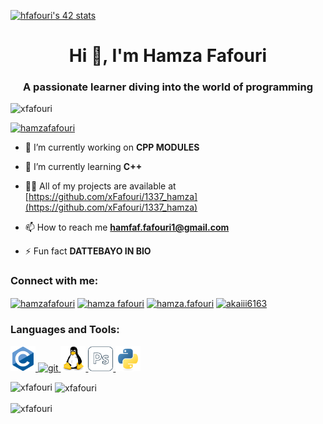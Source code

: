 
<a href="https://github.com/oakoudad/badge42"><img src="https://badge.mediaplus.ma/greenbinary/hfafouri" alt="hfafouri's 42 stats" /></a>

<h1 align="center">Hi 👋, I'm Hamza Fafouri</h1>
<h3 align="center">A passionate learner diving into the world of programming</h3>

<p align="left"> <img src="https://komarev.com/ghpvc/?username=xfafouri&label=Profile%20views&color=0e75b6&style=flat" alt="xfafouri" /> </p>

<p align="left"> <a href="https://twitter.com/hamzafafouri" target="blank"><img src="https://img.shields.io/twitter/follow/hamzafafouri?logo=twitter&style=for-the-badge" alt="hamzafafouri" /></a> </p>

- 🔭 I’m currently working on **CPP MODULES**

- 🌱 I’m currently learning **C++**

- 👨‍💻 All of my projects are available at [https://github.com/xFafouri/1337_hamza](https://github.com/xFafouri/1337_hamza)

- 📫 How to reach me **hamfaf.fafouri1@gmail.com**

- ⚡ Fun fact **DATTEBAYO IN BIO**

<h3 align="left">Connect with me:</h3>
<p align="left">
<a href="https://twitter.com/hamzafafouri" target="blank"><img align="center" src="https://raw.githubusercontent.com/rahuldkjain/github-profile-readme-generator/master/src/images/icons/Social/twitter.svg" alt="hamzafafouri" height="30" width="40" /></a>
<a href="https://fb.com/hamza fafouri" target="blank"><img align="center" src="https://raw.githubusercontent.com/rahuldkjain/github-profile-readme-generator/master/src/images/icons/Social/facebook.svg" alt="hamza fafouri" height="30" width="40" /></a>
<a href="https://instagram.com/hamza.fafouri" target="blank"><img align="center" src="https://raw.githubusercontent.com/rahuldkjain/github-profile-readme-generator/master/src/images/icons/Social/instagram.svg" alt="hamza.fafouri" height="30" width="40" /></a>
<a href="https://discord.gg/akaiii6163" target="blank"><img align="center" src="https://raw.githubusercontent.com/rahuldkjain/github-profile-readme-generator/master/src/images/icons/Social/discord.svg" alt="akaiii6163" height="30" width="40" /></a>
</p>

<h3 align="left">Languages and Tools:</h3>
<p align="left"> <a href="https://www.cprogramming.com/" target="_blank" rel="noreferrer"> <img src="https://raw.githubusercontent.com/devicons/devicon/master/icons/c/c-original.svg" alt="c" width="40" height="40"/> </a> <a href="https://git-scm.com/" target="_blank" rel="noreferrer"> <img src="https://www.vectorlogo.zone/logos/git-scm/git-scm-icon.svg" alt="git" width="40" height="40"/> </a> <a href="https://www.linux.org/" target="_blank" rel="noreferrer"> <img src="https://raw.githubusercontent.com/devicons/devicon/master/icons/linux/linux-original.svg" alt="linux" width="40" height="40"/> </a> <a href="https://www.photoshop.com/en" target="_blank" rel="noreferrer"> <img src="https://raw.githubusercontent.com/devicons/devicon/master/icons/photoshop/photoshop-line.svg" alt="photoshop" width="40" height="40"/> </a> <a href="https://www.python.org" target="_blank" rel="noreferrer"> <img src="https://raw.githubusercontent.com/devicons/devicon/master/icons/python/python-original.svg" alt="python" width="40" height="40"/> </a> </p>

<p><img align="left" src="https://github-readme-stats.vercel.app/api/top-langs?username=xfafouri&show_icons=true&locale=en&layout=compact" alt="xfafouri" /></p>

<p>&nbsp;<img align="center" src="https://github-readme-stats.vercel.app/api?username=xfafouri&show_icons=true&locale=en" alt="xfafouri" /></p>

<p><img align="center" src="https://github-readme-streak-stats.herokuapp.com/?user=xfafouri&" alt="xfafouri" /></p>

